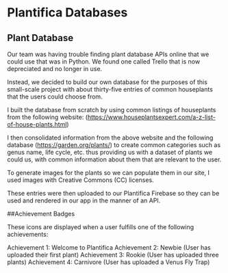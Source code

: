 # Plantifica Databases

## Plant Database

Our team was having trouble finding plant database APIs online that we could use that was in Python.
We found one called Trello that is now depreciated and no longer in use.

Instead, we decided to build our own database for the purposes of this small-scale project with about thirty-five entries of common houseplants
that the users could choose from.

I built the database from scratch by using common listings of houseplants from the following website: 
(https://www.houseplantsexpert.com/a-z-list-of-house-plants.html)

I then consolidated information from the above website and the following database (https://garden.org/plants/) to create
common categories such as genus name, life cycle, etc. thus providing us with a dataset of plants we could us, with common information about them
that are relevant to the user.

To generate images for the plants so we can populate them in our site, I used images with Creative Commons (CC) licenses. 

These entries were then uploaded to our Plantifica Firebase so they can be used and rendered in our app in the manner of an API.

##Achievement Badges

These icons are displayed when a user fulfills one of the following achievements:

Achievement 1: Welcome to Plantifica
Achievement 2: Newbie (User has uploaded their first plant)
Achievement 3: Rookie (User has uploaded three plants)
Achievement 4: Carnivore (User has uploaded a Venus Fly Trap)